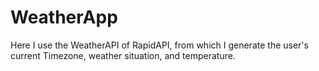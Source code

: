 # WeatherApp
Here I use the WeatherAPI of RapidAPI, from which I generate the user's current Timezone, weather situation, and temperature.
